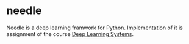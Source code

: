 # needle

Needle is a deep learning framwork for Python. Implementation of it is assignment of the course [Deep Learning Systems](https://dlsyscourse.org/).
